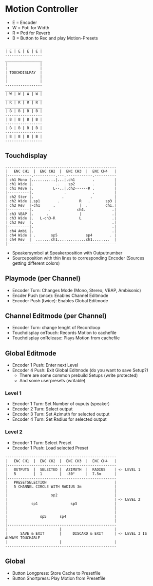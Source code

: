 # Motion Controller

- E = Encoder
- W = Poti for Width
- R = Poti for Reverb
- B = Button to Rec and play Motion-Presets

```
_________________
| E | E | E | E |
-----------------
_________________
|               |
|               |
| TOUCHDISLPAY  |
|               |
|               |
-----------------
_________________
| W | W | W | W |
_________________
| R | R | R | R |
_________________
| B | B | B | B |
-----------------
| B | B | B | B |
-----------------
| B | B | B | B |
-----------------
| B | B | B | B |
-----------------
```

## Touchdisplay
```
---------------------------------------------------
|   ENC CH1  |  ENC CH2  |  ENC CH3  |  ENC CH4   |
|-----------.----------.---.------------.----------
| ch1 Mono |...........|...|.ch1        .         |          
| ch1 Wide |.          ..  . sp2        .         |
| ch1 Reve |.         L--..|.ch2------R .         |
|----------|.              .            .         |
| ch2 Ster |.             .            .          |
| ch2 Wide |.sp1        .         R   .       sp3 | 
| ch2 Rev  |-ch1      .           |  .        ch1.|
|----------|.       .            ch4.            .|
| ch3 VBAP |.      .              |              .|
| ch3 Wide |.   L-ch3-R           L              .|
| ch3 Rev  |.                                    .|
|----------|.                                    .|
| ch4 Ambi |.                                    .|
| ch4 Wide | .       sp5             sp4        . |
| ch4 Rev  |  .......ch1.............ch1........  |
|--------------------------------------------------
```
- Speakersymbol at Speakerposition with Outputnumber
- Sourceposition with thin lines to corresponding Encoder (Sources getting different colors)

## Playmode (per Channel)
- Encoder Turn: Changes Mode (Mono, Stereo, VBAP, Ambisonic)
- Encder Push (once): Enables Channel Editmode
- Encoder Push (twice): Enables Global Editmode

## Channel Editmode (per Channel)
- Encoder Turn: change lenght of Recordloop
- Touchdisplay onTouch: Records Motion to cachefile
- Touchdisplay onRelease: Plays Motion from cachefile

## Global Editmode
- Encoder 1 Push: Enter next Level
- Encoder 4 Push: Exit Global Editmode (do you want to save Setup?)
    - There are some common prebuild Setups (write protected)
    - And some userpresets (writable)
### Level 1
- Encoder 1 Turn: Set Number of ouputs (speaker)
- Encoder 2 Turn: Select output
- Encoder 3 Turn: Set Azimuth for selected output
- Encoder 4 Turn: Set Radius for selected output
### Level 2
- Encoder 1 Turn: Select Preset
- Encoder 1 Push: Load selected Preset
```
---------------------------------------------------
|   ENC CH1  |  ENC CH2  |  ENC CH3  |  ENC CH4   |
|--------------------------------------------------
|   OUTPUTS  |  SELECTED |  AZIMUTH  |  RADIUS    | <- LEVEL 1
|   5        |  1        |  -30°     |  7.5m      |
|--------------------------------------------------
|   PRESETSELECTION                               |
|   5 CHANNEL CIRCLE WITH RADIUS 3m               |
|                                                 |
|                    sp2                          |
|                                                 | <- LEVEL 2
|           sp1               sp3                 |
|                                                 |
|                                                 |
|               sp5      sp4                      |
|                                                 |
|--------------------------------------------------
|                        |                        |
|      SAVE & EXIT       |     DISCARD & EXIT     | <- LEVEL 3 IS ALWAYS TOUCHABLE   
|                        |                        |
---------------------------------------------------
```
## Global
- Button Longpress: Store Cache to Presetfile
- Button Shortpress: Play Motion from Presetfile

